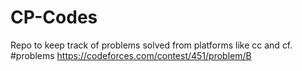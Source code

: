 # CP-Codes
Repo to keep track of problems solved from platforms like cc and cf.
#problems
https://codeforces.com/contest/451/problem/B
